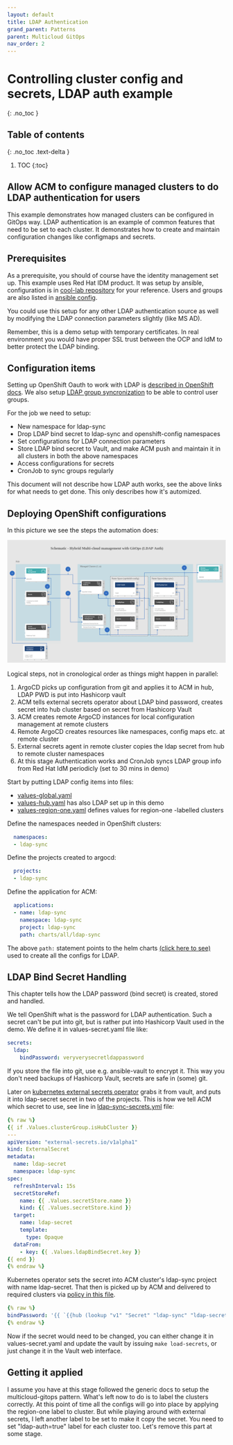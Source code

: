 ```yaml
---
layout: default
title: LDAP Authentication
grand_parent: Patterns
parent: Multicloud GitOps
nav_order: 2
---
```


# Controlling cluster config and secrets, LDAP auth example

{: .no_toc }

## Table of contents

{: .no_toc .text-delta }

1. TOC
{:toc}


## Allow ACM to configure managed clusters to do LDAP authentication for users

This example demonstrates how managed clusters can be configured in GitOps
way. LDAP authentication is an example of common features that need to be
set to each cluster. It demonstrates how to create and maintain configuration
changes like configmaps and secrets.

## Prerequisites

As a prerequisite, you should of course have the identity management set up.
This example uses Red Hat IDM product. It was setup by ansible, configuration
is in
[cool-lab repository](https://github.com/RedHatNordicsSA/cool-lab/blob/main/setup-idm.yml)
for your reference. Users and groups are also listed in
[ansible config](https://github.com/RedHatNordicsSA/cool-lab/blob/main/group_vars/ipaservers/users.yml).

You could use this setup for any other LDAP authentication source as well by
modifying the LDAP connection parameters slightly (like MS AD).

Remember, this is a demo setup with temporary certificates. In real environment
you would have proper SSL trust between the OCP and IdM to better protect the
LDAP binding.

## Configuration items

Setting up OpenShift Oauth to work with LDAP is
[described in OpenShift docs](https://docs.openshift.com/container-platform/4.10/authentication/identity_providers/configuring-ldap-identity-provider.html).
We also setup
[LDAP group syncronization](https://docs.openshift.com/container-platform/4.10/authentication/ldap-syncing.html)
to be able to control user groups.

For the job we need to setup:

* New namespace for ldap-sync
* Drop LDAP bind secret to ldap-sync and openshift-config namespaces
* Set configurations for LDAP connection parameters
* Store LDAP bind secret to Vault, and make ACM push and maintain it in all
  clusters in both the above namespaces
* Access configurations for secrets
* CronJob to sync groups regularly

This document will not describe how LDAP auth works, see the above links for
what needs to get done. This only describes how it's automized.

## Deploying OpenShift configurations

In this picture we see the steps the automation does:

![ldap-sync](/images/multicloud-gitops/ldap-sync.png "ldap-sync logical diagram")

Logical steps, not in cronological order as things might happen in parallel:

1. ArgoCD picks up configuration from git and applies it to ACM in hub, LDAP
   PWD is put into Hashicorp vault
2. ACM tells external secrets operator about LDAP bind password, creates secret
   into hub cluster based on secret from Hashicorp Vault
3. ACM creates remote ArgoCD instances for local configuration management at
   remote clusters
4. Remote ArgoCD creates resources like namespaces, config maps etc. at remote
   cluster
5. External secrets agent in remote cluster copies the ldap secret from hub to
   remote cluster namespaces
6. At this stage Authentication works and CronJob syncs LDAP group info from
   Red Hat IdM periodicly (set to 30 mins in demo)


Start by putting LDAP config items into files:

* [values-global.yaml](https://github.com/RedHatNordicsSA/multicloud-gitops/tree/cool-lab/values-global.yaml)
* [values-hub.yaml](https://github.com/RedHatNordicsSA/multicloud-gitops/tree/cool-lab/values-hub.yaml)
  has also LDAP set up in this demo
* [values-region-one.yaml](https://github.com/RedHatNordicsSA/multicloud-gitops/tree/cool-lab/values-region-one.yaml)
  defines values for region-one -labelled clusters

Define the namespaces needed in OpenShift clusters:

```yaml
  namespaces:
  - ldap-sync
```

Define the projects created to argocd:

```yaml
  projects:
  - ldap-sync
```

Define the application for ACM:

```yaml
  applications:
  - name: ldap-sync
    namespace: ldap-sync
    project: ldap-sync
    path: charts/all/ldap-sync
```

The above ```path:``` statement points to the helm charts
[(click here to see)](https://github.com/RedHatNordicsSA/multicloud-gitops/tree/cool-lab/charts/all/ldap-sync)
used to create all the configs for LDAP.

## LDAP Bind Secret Handling

This chapter tells how the LDAP password (bind secret) is created, stored and
handled.

We tell OpenShift what is the password for LDAP authentication. Such a secret
can't be put into git, but is rather put into Hashicorp Vault used in the demo.
We define it in values-secret.yaml file like:

```yaml
secrets:
  ldap:
    bindPassword: veryverysecretldappassword
```

If you store the file into git, use e.g. ansible-vault to encrypt it. This way
you don't need backups of Hashicorp Vault, secrets are safe in (some) git.


Later on
[kubernetes external secrets operator](https://github.com/external-secrets/kubernetes-external-secrets)
grabs it from vault, and puts it into ldap-secret secret in two of the projects.
This is how we tell ACM which secret to use, see line in
[ldap-sync-secrets.yml](https://github.com/RedHatNordicsSA/multicloud-gitops/tree/cool-lab/charts/all/ldap-sync/templates/ldap-sync-secrets.yml)
file:

```yaml
{% raw %}
{{ if .Values.clusterGroup.isHubCluster }}
---
apiVersion: "external-secrets.io/v1alpha1"
kind: ExternalSecret
metadata:
  name: ldap-secret
  namespace: ldap-sync
spec:
  refreshInterval: 15s
  secretStoreRef:
    name: {{ .Values.secretStore.name }}
    kind: {{ .Values.secretStore.kind }}
  target:
    name: ldap-secret
    template:
      type: Opaque
  dataFrom:
    - key: {{ .Values.ldapBindSecret.key }}
{{ end }}
{% endraw %}
```

Kubernetes operator sets the secret into ACM cluster's ldap-sync project with
name ldap-secret. That then is picked up by ACM and delivered to required
clusters via
[policy in this file](https://github.com/RedHatNordicsSA/multicloud-gitops/tree/cool-lab/charts/all/ldap-sync/templates/).


```yaml
{% raw %}
bindPassword: '{{ `{{hub (lookup "v1" "Secret" "ldap-sync" "ldap-secret").data.bindPassword hub}}` }}'
{% endraw %}
```

Now if the secret would need to be changed, you can either change it in
values-secret.yaml and update the vault by issuing ```make load-secrets```, or
just change it in the Vault web interface.

## Getting it applied

I assume you have at this stage followed the generic docs to setup the
multicloud-gitops pattern. What's left now to do is to label the clusters
correctly. At this point of time all the configs will go into place by
applying the region-one label to cluster. But while playing around with
external secrets, I left another label to be set to make it copy the secret.
You need to set "ldap-auth=true" label for each cluster too. Let's remove
this part at some stage.
